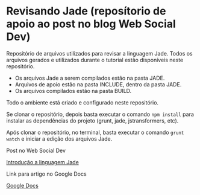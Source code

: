 # Revisando Jade (reposítorio de apoio ao post no blog Web Social Dev)

Repositório de arquivos utilizados para revisar a linguagem Jade. Todos os arquivos gerados e utilizados durante o tutorial estão disponíveis neste repositório.

- Os arquivos Jade a serem compilados estão na pasta JADE. 
- Arquivos de apoio estão na pasta INCLUDE, dentro da pasta JADE.
- Os arquivos compilados estão na pasta BUILD.

Todo o ambiente está criado e configurado neste repositório.

Se clonar o repositório, depois basta executar o comando `npm install` para instalar as dependências do projeto (grunt, jade, jstransformers, etc).

Após clonar o repositório, no terminal, basta executar o comando `grunt watch` e iniciar a edição dos arquivos Jade.

Post no Web Social Dev

[Introdução a linguagem Jade](http://websocialdev.com/introducao-e-revisao-da-linguagem-jade/)

Link para artigo no Google Docs

[Google Docs]()